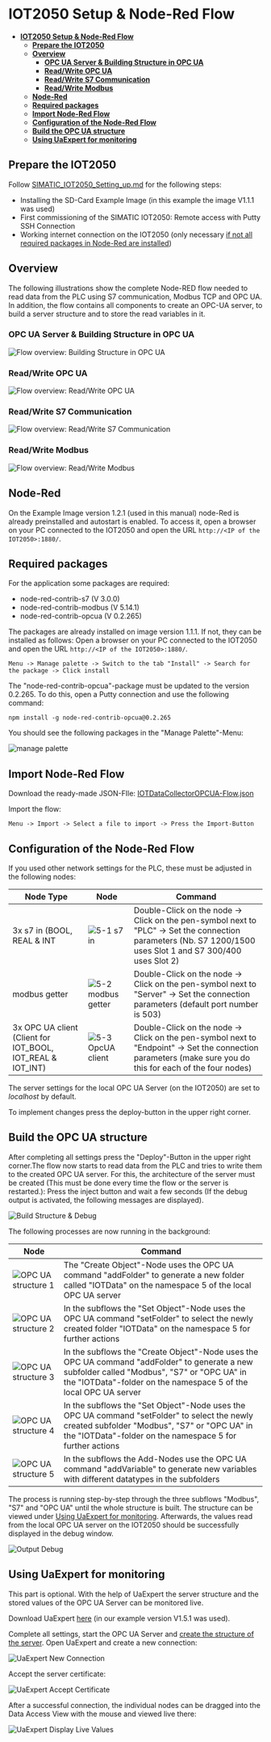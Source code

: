 # **IOT2050 Setup & Node-Red Flow**

- [**IOT2050 Setup & Node-Red Flow**](#iot2050-setup--node-red-flow)
  - [**Prepare the IOT2050**](#prepare-the-iot2050)
  - [**Overview**](#overview)
    - [**OPC UA Server & Building Structure in OPC UA**](#opc-ua-server--building-structure-in-opc-ua)
    - [**Read/Write OPC UA**](#readwrite-opc-ua)
    - [**Read/Write S7 Communication**](#readwrite-s7-communication)
    - [**Read/Write Modbus**](#readwrite-modbus)
  - [**Node-Red**](#node-red)
  - [**Required packages**](#required-packages)
  - [**Import Node-Red Flow**](#import-node-red-flow)
  - [**Configuration of the Node-Red Flow**](#configuration-of-the-node-red-flow)
  - [**Build the OPC UA structure**](#build-the-opc-ua-structure)
  - [**Using UaExpert for monitoring**](#using-uaexpert-for-monitoring)

## **Prepare the IOT2050**

Follow [SIMATIC_IOT2050_Setting_up.md](https://github.com/SIMATICmeetsLinux/IOT2050-SmartFarming-Application/blob/main/docs/SIMATIC_IOT2050_setting_up.md) for the following steps:

- Installing the SD-Card Example Image (in this example the image V1.1.1 was used)
- First commissioning of the SIMATIC IOT2050: Remote access with Putty SSH Connection
- Working internet connection on the IOT2050 (only necessary [if not all required packages in Node-Red are installed](#required-packages))

## **Overview**

The following illustrations show the complete Node-RED flow needed to read data from the PLC using S7 communication, Modbus TCP and OPC UA. In addition, the flow contains all components to create an OPC-UA server, to build a server structure and to store the read variables in it.

### **OPC UA Server & Building Structure in OPC UA**

![Flow overview: Building Structure in OPC UA](graphics/9-4-flow-overview-1.png)

### **Read/Write OPC UA**

![Flow overview: Read/Write OPC UA](graphics/9-5-flow-overview-2.png)

### **Read/Write S7 Communication**

![Flow overview: Read/Write S7 Communication](graphics/9-6-flow-overview-3.png)

### **Read/Write Modbus**

![Flow overview: Read/Write Modbus](graphics/9-7-flow-overview-4.png)

## **Node-Red**

On the Example Image version 1.2.1 (used in this manual) node-Red is already preinstalled and autostart is enabled. To access it, open a browser on your PC connected to the IOT2050 and open the URL `http://<IP of the IOT2050>:1880/`.

## **Required packages**

For the application some packages are required:

- node-red-contrib-s7 (V 3.0.0)
- node-red-contrib-modbus (V 5.14.1)
- node-red-contrib-opcua (V 0.2.265)

The packages are already installed on image version 1.1.1. If not, they can be installed as follows: Open a browser on your PC connected to the IOT2050 and open the URL `http://<IP of the IOT2050>:1880/`.

    Menu -> Manage palette -> Switch to the tab "Install" -> Search for the package -> Click install

The "node-red-contrib-opcua"-package must be updated to the version 0.2.265. To do this, open a Putty connection and use the following command:

    npm install -g node-red-contrib-opcua@0.2.265

You should see the following packages in the "Manage Palette"-Menu:

![manage palette](graphics/9-10-manage-palette.png)

## **Import Node-Red Flow**

Download the ready-made JSON-FIle: [IOTDataCollectorOPCUA-Flow.json](../src/IOTDataCollectorOPCUA-Flow.json)

Import the flow:

    Menu -> Import -> Select a file to import -> Press the Import-Button

## **Configuration of the Node-Red Flow**

If you used other network settings for the PLC, these must be adjusted in the following nodes:

|Node Type|Node|Command|
|-|-|-|
|3x s7 in (BOOL, REAL & INT|![5-1 s7 in](graphics/5-1-s7in.png)| Double-Click on the node -> Click on the pen-symbol next to "PLC" -> Set the connection parameters (Nb. S7 1200/1500 uses Slot 1 and S7 300/400 uses Slot 2)|
|modbus getter|![5-2 modbus getter](graphics/5-2-ModbusGetter.png)| Double-Click on the node -> Click on the pen-symbol next to "Server" -> Set the connection parameters (default port number is 503)|
|3x OPC UA client (Client for IOT_BOOL, IOT_REAL & IOT_INT)|![5-3 OpcUA client](graphics/5-3-OPCUaClient.png)|Double-Click on the node -> Click on the pen-symbol next to "Endpoint" -> Set the connection parameters (make sure you do this for each of the four nodes)|

The server settings for the local OPC UA Server (on the IOT2050) are set to *localhost* by default.

To implement changes press the deploy-button in the upper right corner.

## **Build the OPC UA structure**

After completing all settings press the "Deploy"-Button in the upper right corner.The flow now starts to read data from the PLC and tries to write them to the created OPC UA server. For this, the architecture of the server must be created (This must be done every time the flow or the server is restarted.): Press the inject button and wait a few seconds (If the debug output is activated, the following messages are displayed).

![Build Structure & Debug](graphics/9-1-build-structure.png)

The following processes are now running in the background:

|Node|Command|
|-|-|
|![OPC UA structure 1](graphics/5-4-OPCUA-structure-1.png)| The "Create Object"-Node uses the OPC UA command "addFolder" to generate a new folder called "IOTData" on the namespace 5 of the local OPC UA server|
|![OPC UA structure 2](graphics/5-5-OPCUA-structure-2.png)| In the subflows the "Set Object"-Node uses the OPC UA command "setFolder" to select the newly created folder "IOTData" on the namespace 5 for further actions|
|![OPC UA structure 3](graphics/5-6-OPCUA-structure-3.png)| In the subflows the "Create Object"-Node uses the OPC UA command "addFolder" to generate a new subfolder called "Modbus", "S7" or "OPC UA" in the "IOTData"-folder on the namespace 5 of the local OPC UA server|
|![OPC UA structure 4](graphics/5-7-OPCUA-structure-4.png)| In the subflows the "Set Object"-Node uses the OPC UA command "setFolder" to select the newly created subfolder "Modbus", "S7" or "OPC UA" in the "IOTData"-folder on the namespace 5 for further actions|
|![OPC UA structure 5](graphics/5-8-OPCUA-structure-5.png)| In the subflows the Add-Nodes use the OPC UA command "addVariable" to generate new variables with different datatypes in the subfolders|

The process is running step-by-step through the three subflows "Modbus", "S7" and "OPC UA" until the whole structure is built. The structure can be viewed under [Using UaExpert for monitoring](#using-uaexpert-for-monitoring). Afterwards, the values read from the local OPC UA server on the IOT2050 should be successfully displayed in the debug window.

![Output Debug](graphics/9-3-read-values-opcua-debug.png)

## **Using UaExpert for monitoring**

This part is optional. With the help of UaExpert the server structure and the stored values of the OPC UA Server can be monitored live.

Download UaExpert [here](https://www.unified-automation.com/products/development-tools/uaexpert.html) (in our example version V1.5.1 was used).

Complete all settings, start the OPC UA Server and [create the structure of the server](#build-the-opc-ua-structure). Open UaExpert and create a new connection:

![UaExpert New Connection](graphics/9-8-uaexpert-new-connection.png)

Accept the server certificate:

![UaExpert Accept Certificate](graphics/9-11-accept-server-certificate.png)

After a successful connection, the individual nodes can be dragged into the Data Access View with the mouse and viewed live there:

![UaExpert Display Live Values](graphics/9-9-uaexpert-display-live-values.png)
